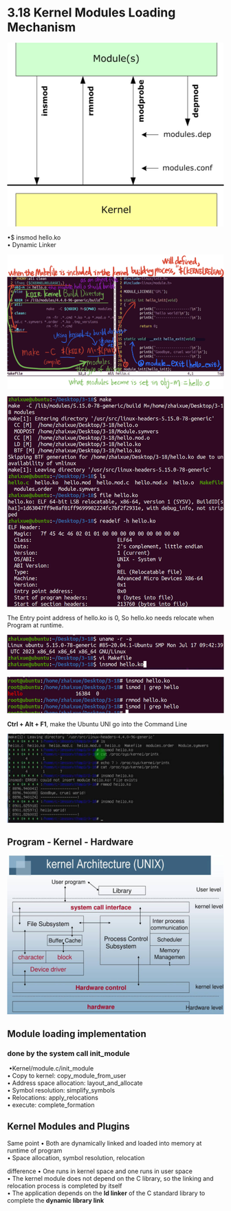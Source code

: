 # 3.18 Kernel Modules Loading Mechanism



![01](https://github.com/knightsummon/02-Computer-underlying-programming-and-system-optimization/blob/main/03%20Compile%20Linking%20and%20Run%20the%20Program/3.18%20Kernel%20Modules%20Loading%20Mechanism.assets/01.jpg)

•$ insmod hello.ko  
• Dynamic Linker 

![02](https://github.com/knightsummon/02-Computer-underlying-programming-and-system-optimization/blob/main/03%20Compile%20Linking%20and%20Run%20the%20Program/3.18%20Kernel%20Modules%20Loading%20Mechanism.assets/02.jpg)

![03](https://github.com/knightsummon/02-Computer-underlying-programming-and-system-optimization/blob/main/03%20Compile%20Linking%20and%20Run%20the%20Program/3.18%20Kernel%20Modules%20Loading%20Mechanism.assets/03.jpg)

The Entry point address of hello.ko is 0, So hello.ko needs relocate when Program at runtime.

![04](https://github.com/knightsummon/02-Computer-underlying-programming-and-system-optimization/blob/main/03%20Compile%20Linking%20and%20Run%20the%20Program/3.18%20Kernel%20Modules%20Loading%20Mechanism.assets/04.jpg)

![05](https://github.com/knightsummon/02-Computer-underlying-programming-and-system-optimization/blob/main/03%20Compile%20Linking%20and%20Run%20the%20Program/3.18%20Kernel%20Modules%20Loading%20Mechanism.assets/05.jpg)

**Ctrl + Alt + F1**, make the Ubuntu UNI go into the Command Line

![06](https://github.com/knightsummon/02-Computer-underlying-programming-and-system-optimization/blob/main/03%20Compile%20Linking%20and%20Run%20the%20Program/3.18%20Kernel%20Modules%20Loading%20Mechanism.assets/06.jpg)



## Program - Kernel - Hardware

![07](https://github.com/knightsummon/02-Computer-underlying-programming-and-system-optimization/blob/main/03%20Compile%20Linking%20and%20Run%20the%20Program/3.18%20Kernel%20Modules%20Loading%20Mechanism.assets/07.jpg)



## Module loading implementation

### done by the system call init_module

​	•Kernel/module.c/init_module  
​	• Copy to kernel: copy_module_from_user  
​	• Address space allocation: layout_and_allocate  
​	• Symbol resolution: simplify_symbols  
​	• Relocations: apply_relocations  
​	• execute: complete_formation  



## Kernel Modules and Plugins

Same point
	• Both are dynamically linked and loaded into memory at runtime of program  
	• Space allocation, symbol resolution, relocation  

difference
	• One runs in kernel space and one runs in user space   
	• The kernel module does not depend on the C library, so the linking and relocation process is completed by itself  
	• The application depends on the **ld linker** of the C standard library to complete the **dynamic library link**  
